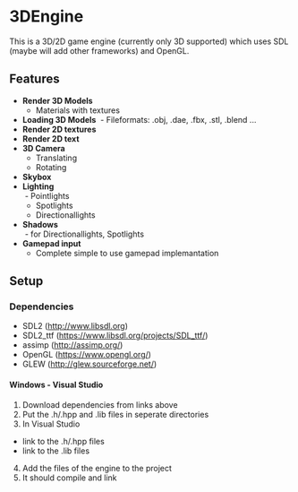 # 3DEngine

This is a 3D/2D game engine (currently only 3D supported) which uses SDL (maybe will add other frameworks) and OpenGL.

## Features

+ **Render 3D Models**
  - Materials with textures
+ **Loading 3D Models**
  - Fileformats: .obj, .dae, .fbx, .stl, .blend ...
+ **Render 2D textures**
+ **Render 2D text**
+ **3D Camera**
  - Translating
  - Rotating
+ **Skybox**
+ **Lighting** <br/>
  - Pointlights
  - Spotlights
  - Directionallights
+ **Shadows** <br/>
  - for Directionallights, Spotlights
+ **Gamepad input**
  - Complete simple to use gamepad implemantation

## Setup

### Dependencies

- SDL2 (http://www.libsdl.org)
- SDL2_ttf (https://www.libsdl.org/projects/SDL_ttf/)
- assimp (http://assimp.org/)
- OpenGL (https://www.opengl.org/)
- GLEW (http://glew.sourceforge.net/)

#### Windows - Visual Studio

1. Download dependencies from links above
2. Put the .h/.hpp and .lib files in seperate directories
3. In Visual Studio
  - link to the .h/.hpp files
  - link to the .lib files
4. Add the files of the engine to the project
5. It should compile and link

